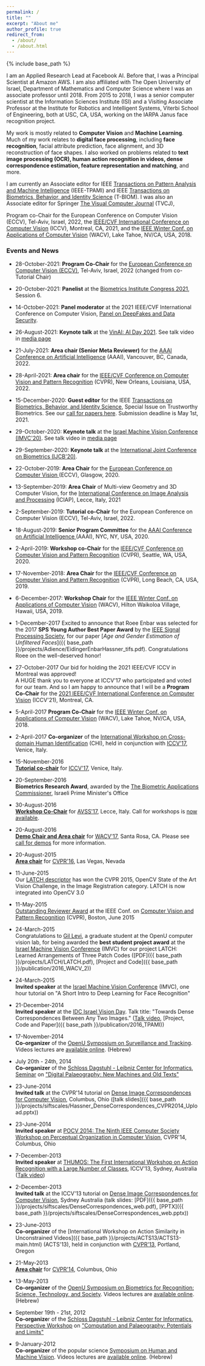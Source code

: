 ```yaml
---
permalink: /
title: ""
excerpt: "About me"
author_profile: true
redirect_from:
  - /about/
  - /about.html
---
```


{% include base_path %}

I am an Applied Research Lead at Facebook AI. Before that, I was a Principal Scientist at Amazon AWS. I am also affiliated with The Open University of Israel, Department of Mathematics and Computer Science where I was an associate professor until 2018. From 2015 to 2018, I was a senior computer scientist at the Information Sciences Institute (ISI) and a Visiting Associate Professor at the Institute for Robotics and Intelligent Systems, Viterbi School of Engineering, both at USC, CA, USA, working on the IARPA Janus face recognition project.

My work is mostly related to <b>Computer Vision</b> and <b>Machine Learning</b>. Much of my work relates to <b>digital face processing</b>, including <b>face recognition</b>, facial attribute prediction, face alignment, and 3D reconstruction of face shapes. I also worked on problems related to <b>text image processing (OCR), human action recognition in videos, dense correspondence estimation, feature representation and matching</b>, and more.

I am currently an Associate editor for IEEE [Transactions on Pattern Analysis and Machine Intelligence](https://www.computer.org/web/tpami) (IEEE-TPAMI) and IEEE [Transactions on Biometrics, Behavior, and Identity Science](http://tbiom.ieee-biometrics.org/index.html) (T-BIOM). I was also an Associate editor for Springer [The Visual Computer Journal](https://link.springer.com/journal/371) (TVCJ),

Program co-Chair for the European Conference on Computer Vision (ECCV), Tel-Aviv, Israel, 2022, the [IEEE/CVF International Conference on Computer Vision](http://iccv2021.thecvf.com/home) (ICCV), Montreal, CA, 2021, and the [IEEE Winter Conf. on Applications of Computer Vision](http://wacv18.wacv.net/) (WACV), Lake Tahoe, NV/CA, USA, 2018.

### Events and News
- 28-October-2021: **Program Co-Chair** for the [European Conference on Computer Vision (ECCV)](https://eccv2022.ecva.net/), Tel-Aviv, Israel, 2022 (changed from co-Tutorial Chair)


- 20-October-2021: **Panelist** at the [Biometrics Institute Congress 2021](https://www.biometricsinstitute.org/event/biometrics-institute-congress-2021/), Session 6.


- 14-October-2021: **Panel moderator** at the 2021 IEEE/CVF International Conference on Computer Vision, [Panel on DeepFakes and Data Security](https://iccv2021.thecvf.com/overview).


- 26-August-2021: **Keynote talk** at the [VinAI: AI Day 2021](https://www.vinai.io/aiday2021/). See talk video in [media page](https://talhassner.github.io/home/media/)

- 21-July-2021: **Area chair (Senior Meta Reviewer)** for the [AAAI Conference on Artificial Intelligence](https://aaai.org/Conferences/AAAI-22/) (AAAI), Vancouver, BC, Canada, 2022.

- 28-April-2021: **Area chair** for the [IEEE/CVF Conference on Computer Vision and Pattern Recognition](https://cvpr2022.thecvf.com/) (CVPR), New Orleans, Louisiana, USA, 2022.

- 15-December-2020: **Guest editor** for the IEEE [Transactions on Biometrics, Behavior, and Identity Science](http://tbiom.ieee-biometrics.org/index.html), Special Issue on Trustworthy Biometrics. See our [call for papers here](http://tbiom.ieee-biometrics.org/images/201211a_Special_Issue_on_Trustworthy_Biometrics.pdf). Submission deadline is May 1st, 2021.

- 29-October-2020: **Keynote talk** at the [Israel Machine Vision Conference (IMVC'20)](https://www.imvc.co.il/). See talk video in [media page](https://talhassner.github.io/home/media/)

- 29-September-2020: **Keynote talk** at the [International Joint Conference on Biometrics (IJCB'20)](https://ieee-biometrics.org/ijcb2020/).

- 22-October-2019: **Area Chair** for the [ European Conference on Computer Vision ](https://eccv2020.eu/) (ECCV), Glasgow, 2020.

- 13-September-2019: **Area Chair** of Multi-view Geometry and 3D Computer Vision, for the [International Conference on Image Analysis and Processing](https://www.iciap2021.org/) (ICIAP), Lecce, Italy, 2021

- 2-September-2019: **Tutorial co-Chair** for the European Conference on Computer Vision (ECCV), Tel-Aviv, Israel, 2022.

- 18-August-2019: **Senior Program Committee** for the [ AAAI Conference on Artificial Intelligence ](http://cvpr2019.thecvf.com/) (AAAI), NYC, NY, USA, 2020.

- 2-April-2019: **Workshop co-Chair** for the [ IEEE/CVF Conference on Computer Vision and Pattern Recognition](http://cvpr2020.thecvf.com/) (CVPR), Seattle, WA, USA, 2020.

- 17-November-2018: **Area Chair** for the [ IEEE/CVF Conference on Computer Vision and Pattern Recognition](http://cvpr2019.thecvf.com/) (CVPR), Long Beach, CA, USA, 2019.

- 6-December-2017: **Workshop Chair** for the [IEEE Winter Conf. on Applications of Computer Vision](http://wacv19.wacv.net/) (WACV), Hilton Waikoloa Village, Hawaii, USA, 2019.

- 1-December-2017 Excited to announce that Roee Enbar was selected for the 2017 **SPS Young Author Best Paper Award** by the [IEEE Signal Processing Society](https://signalprocessingsociety.org/get-involved/awards-submit-award-nomination), for our paper [<i>Age and Gender Estimation of Unfiltered Faces</i>]({{ base_path }}/projects/Adience/EidingerEnbarHassner_tifs.pdf). Congratulations Roee on the well-deserved honor!

- 27-October-2017 Our bid for holding the 2021 IEEE/CVF ICCV in Montreal was approved! <br/>
A HUGE thank you to everyone at ICCV'17 who participated and voted for our team.
And so I am happy to announce that I will be a **Program Co-Chair** for the [2021 IEEE/CVF International Conference on Computer Vision](http://iccv2021.thecvf.com/home) (ICCV'21), Montreal, CA.

- 5-April-2017 **Program Co-Chair** for the [IEEE Winter Conf. on Applications of Computer Vision](http://wacv18.wacv.net/) (WACV), Lake Tahoe, NV/CA, USA, 2018.

- 2-April-2017 **Co-organizer** of the [International Workshop on Cross-domain Human Identification](https://chi-workshop.github.io/) (CHI), held in conjunction with [ICCV'17](http://iccv2017.thecvf.com/program/workshops), Venice, Italy.

- 15-November-2016 <br/>
[**Tutorial co-chair**](http://iccv2017.thecvf.com/organizers#tutorialsshort_courses_chairs) for [ICCV'17](http://iccv2017.thecvf.com), Venice, Italy.

- 20-September-2016 <br/>
**Biometrics Research Award**, awarded by the [The Biometric Applications Commissioner](http://bioapp.gov.il/Pages/Home.aspx), Israeli Prime Minister's Office

- 30-August-2016 <br/>
[**Workshop Co-Chair**](http://www.avss2017.org/?page_id=16) for [AVSS'17](http://www.avss2017.org/), Lecce, Italy. Call for workshops is [now available](http://www.avss2017.org/?page_id=119).

- 20-August-2016 <br/>
[**Demo Chair and Area chair**](http://pamitc.org/wacv2017/people/) for [WACV'17](http://pamitc.org/wacv2017/), Santa Rosa, CA. Please see [call for demos](http://pamitc.org/wacv2017/calls/call-for-demos/) for more information.

- 20-August-2015 <br/>
[**Area chair**](http://www.pamitc.org/cvpr16/people.php) for [CVPR'16](http://cvpr2016.thecvf.com/), Las Vegas, Nevada

- 11-June-2015 <br/>
Our [LATCH descriptor](./publication/2016_WACV_2) has won the CVPR 2015, OpenCV State of the Art Vision Challenge, in the Image Registration category. LATCH is now integrated into OpenCV 3.0

- 11-May-2015<br/>
[Outstanding Reviewer Award](http://www.pamitc.org/cvpr15/awards.php) at the IEEE Conf. on [Computer Vision and Pattern Recognition](http://www.pamitc.org/cvpr15/) (CVPR), Boston, June 2015

- 24-March-2015 <br/>
Congratulations to [Gil Levi](https://gilscvblog.com/), a graduate student at the OpenU computer vision lab, for being awarded the **best student project award** at the [Israel Machine Vision Conference](http://www.imvc.co.il/) (IMVC) for our project LATCH: Learned Arrangements of Three Patch Codes ([PDF]({{ base_path }}/projects/LATCH/LATCH.pdf), [Project and Code]({{ base_path }}/publication/2016_WACV_2))

- 24-March-2015<br/>
**Invited speaker** at the [Israel Machine Vision Conference](http://www.imvc.co.il/) (IMVC), one hour tutorial on "A Short Intro to Deep Learning for Face Recognition"

- 21-December-2014 <br/>
**Invited speaker** at the [IDC Israel Vision Day](http://cs.haifa.ac.il/~hagit/VisionDay/visionDay_2014.html). Talk title: "Towards Dense Correspondences Between Any Two Images." ([Talk video](https://www.youtube.com/watch?v=I_u9t30Qxj4), [Project, Code and Paper]({{ base_path }}/publication/2016_TPAMI))

- 17-November-2014<br/>
**Co-organizer** of the [OpenU Symposium on Surveillance and Tracking](https://www.openu.ac.il/events/cs/171114.html). Videos lectures are [available online](https://www.youtube.com/playlist?list=PLEMOEwdRMCan4DjyKYYARFdVqjAIXkT1H). (Hebrew)

- July 20th - 24th, 2014<br/>
**Co-organizer** of the [Schloss Dagstuhl - Leibniz Center for Informatics](https://www.dagstuhl.de/), [Seminar](https://www.dagstuhl.de/en/program/dagstuhl-seminars/) on ["Digital Palaeography: New Machines and Old Texts"](https://www.dagstuhl.de/en/program/calendar/semhp/?semnr=14302)

- 23-June-2014 <br/>
**Invited talk** at the CVPR'14 tutorial on [Dense Image Correspondences for Computer Vision](http://people.csail.mit.edu/celiu/CVPR2014-Tutorial/), Columbus, Ohio ([talk slides]({{ base_path }}/projects/siftscales/Hassner_DenseCorrespondences_CVPR2014_Upload.pptx))

- 23-June-2014 <br/>
**Invited speaker** at [POCV 2014: The Ninth IEEE Computer Society Workshop on Perceptual Organization in Computer Vision](http://www.vision.caltech.edu/pocv2014/index.html), CVPR'14, Columbus, Ohio

- 7-December-2013<br/>
**Invited speaker** at [THUMOS: The First International Workshop on Action Recognition with a Large Number of Classes](http://crcv.ucf.edu/ICCV13-Action-Workshop/), ICCV'13, Sydney, Australia ([Talk video](https://www.youtube.com/watch?v=Wwv31_ESyUs#t=269))

- 2-December-2013 <br/>
**Invited talk** at the ICCV'13 tutorial on [Dense Image Correspondences for Computer Vision](http://people.csail.mit.edu/celiu/ICCV2013-Tutorial/), Sydney Australia (talk slides: [PDF]({{ base_path }}/projects/siftscales/DenseCorrespondences_web.pdf), [PPTX]({{ base_path }}/projects/siftscales/DenseCorrespondences_web.pptx))

- 23-June-2013 <br/>
**Co-organizer** of the [International Workshop on Action Similarity in Unconstrained Videos]({{ base_path }}/projects/ACTS13/ACTS13-main.html) (ACTS'13), held in conjunction with [CVPR'13](http://www.pamitc.org/cvpr13/), Portland, Oregon

- 21-May-2013 <br/>
[**Area chair**](http://www.pamitc.org/cvpr14/people.php) for [CVPR'14](http://www.pamitc.org/cvpr14/), Columbus, Ohio

- 13-May-2013 <br/>
**Co-organizer** of the [OpenU Symposium on Biometrics for Recognition: Science, Technology, and Society](https://www.openu.ac.il/events/130513.html). Videos lectures are [available online](https://www.youtube.com/playlist?list=PLEMOEwdRMCam73cqlLrin97B0nQE5vode). (Hebrew)

- September 19th - 21st, 2012 <br/>
**Co-organize**r of the [Schloss Dagstuhl - Leibniz Center for Informatics](https://www.dagstuhl.de/), [Perspective Workshop](https://www.dagstuhl.de/programm/dagstuhl-perspektiven/) on ["Computation and Palaeography: Potentials and Limits"](https://www.dagstuhl.de/no_cache/en/program/calendar/semhp/?semnr=12382)

- 9-January-2012<br/>
**Co-organizer** of the popular science [Symposium on Human and Machine Vision](https://www.openu.ac.il/events/chais-shoam/090112.html). Videos lectures are [available online](https://www.youtube.com/course?list=EC45E7A9494A711DE3). (Hebrew)
